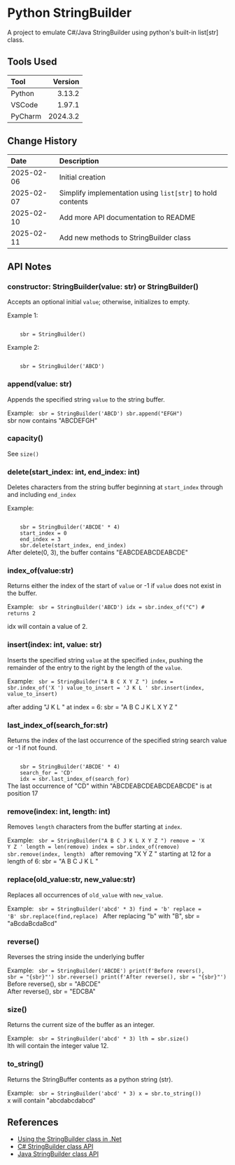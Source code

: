 # Python StringBuilder

A project to emulate C#/Java StringBuilder using python's built-in list[str] class.

## Tools Used

| Tool    |  Version |
|:--------|---------:|
| Python  |   3.13.2 |
| VSCode  |   1.97.1 |
| PyCharm | 2024.3.2 |

## Change History

| Date       | Description                                                |
|:-----------|:-----------------------------------------------------------|
| 2025-02-06 | Initial creation                                           |
| 2025-02-07 | Simplify implementation using `list[str]` to hold contents |
| 2025-02-10 | Add more API documentation to README                       |
| 2025-02-11 | Add new methods to StringBuilder class                     |

## API Notes

### constructor: StringBuilder(value: str) or StringBuilder()
Accepts an optional initial `value`; otherwise, initializes to empty.

Example 1:

<code>
    sbr = StringBuilder()
</code>

Example 2:

<code>
    sbr = StringBuilder('ABCD')
</code>
    

### append(value: str)
Appends the specified string `value` to the string buffer.

Example:
<code>
    sbr = StringBuilder('ABCD')
    sbr.append("EFGH")
</code>
sbr now contains "ABCDEFGH"

### capacity()
See ```size()```


### delete(start_index: int, end_index: int)
Deletes characters from the string buffer beginning at ```start_index``` through and including ```end_index```

Example:

<code>
    sbr = StringBuilder('ABCDE' * 4)
    start_index = 0
    end_index = 3
    sbr.delete(start_index, end_index)
</code>
After delete(0, 3), the buffer contains "EABCDEABCDEABCDE"

### index_of(value:str)
Returns either the index of the start of `value` or -1 if `value` does not exist in the buffer.

Example:
<code>
    sbr = StringBuilder('ABCD')
    idx = sbr.index_of("C") # returns 2    
</code>
idx will contain a value of 2.

### insert(index: int, value: str)
Inserts the specified string `value` at the specified `index`,
pushing the remainder of the entry to the right by
the length of the `value`.

Example:
<code>
    sbr = StringBuilder("A B C X Y Z ")
    index = sbr.index_of('X ')
    value_to_insert = 'J K L '
    sbr.insert(index, value_to_insert)
</code>

after adding "J K L " at index = 6: sbr = "A B C J K L X Y Z "


### last_index_of(search_for:str)
Returns the index of the last occurrence of the specified string search value or -1 if not found.

<code>
    sbr = StringBuilder('ABCDE' * 4)
    search_for = 'CD'
    idx = sbr.last_index_of(search_for)
</code>
The last occurrence of "CD" within "ABCDEABCDEABCDEABCDE" is at position 17

### remove(index: int, length: int)
Removes `length` characters from the buffer starting at `index`. 

Example:
<code>
    sbr = StringBuilder("A B C J K L X Y Z ")
    remove = 'X Y Z '
    length = len(remove)
    index = sbr.index_of(remove)
    sbr.remove(index, length)
</code>
after removing "X Y Z " starting at 12 for a length of 6: sbr = "A B C J K L "

### replace(old_value:str, new_value:str)
Replaces all occurrences of `old_value` with `new_value`.

Example:
<code>
    sbr = StringBuilder('abcd' * 3)
    find = 'b'
    replace = 'B'
    sbr.replace(find,replace)
</code>
After replacing "b" with "B", sbr = "aBcdaBcdaBcd"

### reverse()
Reverses the string inside the underlying buffer

Example:
<code>
    sbr = StringBuilder('ABCDE')
    print(f'Before revers(), sbr = "{sbr}"')
    sbr.reverse()
    print(f'After reverse(), sbr = "{sbr}"')
</code>
Before reverse(), sbr = "ABCDE"
<br/>
After reverse(), sbr = "EDCBA"

### size()
Returns the current size of the buffer as an integer.

Example:
<code>
    sbr = StringBuilder('abcd' * 3)
    lth = sbr.size()
</code>
lth will contain the integer value 12.

### to_string()
Returns the StringBuffer contents as a python string (str).

Example:
<code>
    sbr = StringBuilder('abcd' * 3)
    x = sbr.to_string())
</code>
x will contain "abcdabcdabcd"

## References
* [Using the StringBuilder class in .Net](https://learn.microsoft.com/en-us/dotnet/standard/base-types/stringbuilder)
* [C# StringBuilder class API](https://learn.microsoft.com/en-us/dotnet/api/system.text.stringbuilder?view=net-9.0)
* [Java StringBuilder class API](https://docs.oracle.com/javase/8/docs/api/java/lang/StringBuilder.html)

